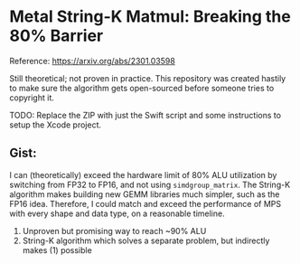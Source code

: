 # Metal String-K Matmul: Breaking the 80% Barrier

Reference: https://arxiv.org/abs/2301.03598

Still theoretical; not proven in practice. This repository was created hastily to make sure the algorithm gets open-sourced before someone tries to copyright it.

TODO: Replace the ZIP with just the Swift script and some instructions to setup the Xcode project.

## Gist:

I can (theoretically) exceed the hardware limit of 80% ALU utilization by switching from FP32 to FP16, and not using `simdgroup_matrix`. The String-K algorithm makes building new GEMM libraries much simpler, such as the FP16 idea. Therefore, I could match and exceed the performance of MPS with every shape and data type, on a reasonable timeline.

1) Unproven but promising way to reach ~90% ALU
2) String-K algorithm which solves a separate problem, but indirectly makes (1) possible
